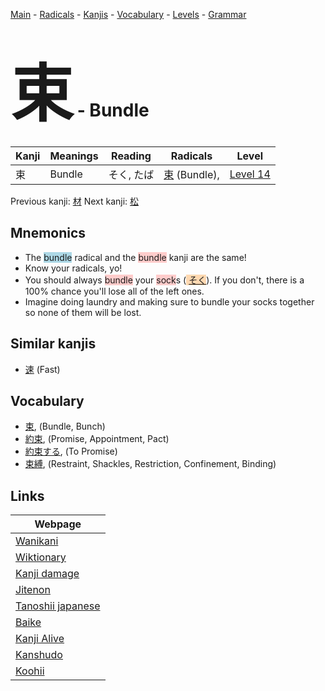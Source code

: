 <style> bigfont {font-size: 100px}</style>
[Main](../index.md) -
[Radicals](../radicals.md) -
[Kanjis](../kanjis.md) -
[Vocabulary](../vocabulary.md) -
[Levels](../levels.md) -
[Grammar](../grammar.md)
# <bigfont> 束</bigfont> - Bundle 

| Kanji | Meanings | Reading | Radicals | Level |
| --- | --- | --- | --- | --- |
| 束 | Bundle | そく, たば | [束](../radicals/束.md) (Bundle),  | [Level 14](../levels/wk_level14.md) |

Previous kanji: [材](材.md) Next kanji: [松](松.md) 

## Mnemonics
 * The <span style="background-color:#ADD8E6"> bundle</span> radical and the <span style="background-color:#ffcccb"> bundle</span> kanji are the same!
* Know your radicals, yo!
* You should always <span style="background-color:#ffcccb"> bundle</span> your <span style="background-color:#ffcccb"> sock</span>s (<span style="background-color:#fed8b1"> [そく](https://jisho.org/search/そく)</span>). If you don't, there is a 100% chance you'll lose all of the left ones.
* Imagine doing laundry and making sure to bundle your socks together so none of them will be lost.


## Similar kanjis
 * [速](速.md) (Fast)


## Vocabulary
 * [束](../vocabulary/束.md), (Bundle, Bunch)
* [約束](../vocabulary/束.md), (Promise, Appointment, Pact)
* [約束する](../vocabulary/束.md), (To Promise)
* [束縛](../vocabulary/束.md), (Restraint, Shackles, Restriction, Confinement, Binding)



## Links 

| Webpage |
| --- |
| [Wanikani          ](https://www.wanikani.com/kanji/束) |
| [Wiktionary        ](https://en.wiktionary.org/wiki/束) |
| [Kanji damage      ](http://www.kanjidamage.com/kanji/search?utf8=✓&q=束) |
| [Jitenon           ](https://jitenon.com/kanji/束) |
| [Tanoshii japanese ](https://www.tanoshiijapanese.com/dictionary/kanji.cfm?k=束) |
| [Baike             ](https://baike.baidu.com/item/束) |
| [Kanji Alive       ](https://app.kanjialive.com/束) |
| [Kanshudo          ](https://www.kanshudo.com/searchmn?q=束) |
| [Koohii            ](https://kanji.koohii.com/study/kanji/束) |
